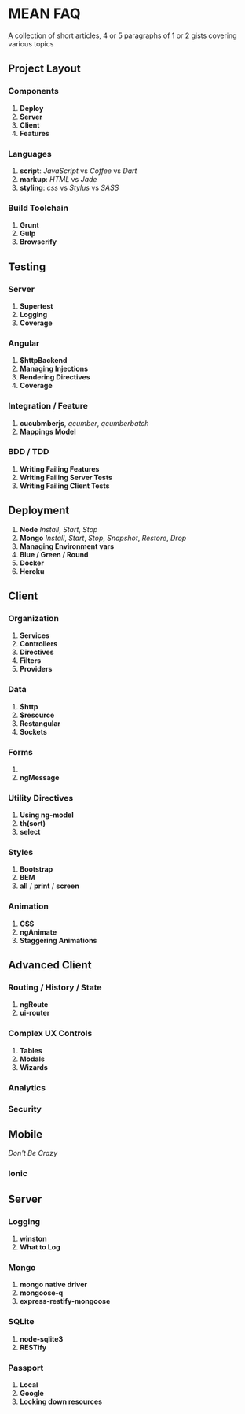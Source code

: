 # MEAN FAQ

A collection of short articles, 4 or 5 paragraphs of 1 or 2 gists covering
various topics

## Project Layout

### Components
1. **Deploy**
1. **Server**
1. **Client**
1. **Features**

### Languages

1. **script**: *JavaScript* vs *Coffee* vs *Dart*
1. **markup**: *HTML* vs *Jade*
1. **styling**: *css* vs *Stylus* vs *SASS*

### Build Toolchain

1. **Grunt**
1. **Gulp**
1. **Browserify**

## Testing
### Server
1. **Supertest**
1. **Logging**
1. **Coverage**

### Angular
1. **$httpBackend**
1. **Managing Injections**
1. **Rendering Directives**
1. **Coverage**

### Integration / Feature
1. **cucubmberjs**, *qcumber*, *qcumberbatch*
1. **Mappings Model**

### BDD / TDD
1. **Writing Failing Features**
1. **Writing Failing Server Tests**
1. **Writing Failing Client Tests**

## Deployment
1. **Node** *Install*, *Start*, *Stop*
1. **Mongo** *Install*, *Start*, *Stop*, *Snapshot*, *Restore*, *Drop*
1. **Managing Environment vars**
1. **Blue / Green / Round**
1. **Docker**
1. **Heroku**

## Client
### Organization
1. **Services**
1. **Controllers**
1. **Directives**
1. **Filters**
1. **Providers**

### Data
1. **$http**
1. **$resource**
1. **Restangular**
1. **Sockets**

### Forms
1.
1. **ngMessage**

### Utility Directives
1. **Using ng-model**
1. **th(sort)**
1. **select**

### Styles
1. **Bootstrap**
1. **BEM**
1. **all** / **print** / **screen**

### Animation
1. **CSS**
1. **ngAnimate**
1. **Staggering Animations**

## Advanced Client

### Routing / History / State

1. **ngRoute**
1. **ui-router**

### Complex UX Controls

1. **Tables**
1. **Modals**
1. **Wizards**

### Analytics

### Security

## Mobile
*Don't Be Crazy*

### Ionic

## Server
### Logging
1. **winston**
1. **What to Log**

### Mongo
1. **mongo native driver**
1. **mongoose-q**
1. **express-restify-mongoose**

### SQLite
1. **node-sqlite3**
1. **RESTify**

### Passport
1. **Local**
1. **Google**
1. **Locking down resources**
